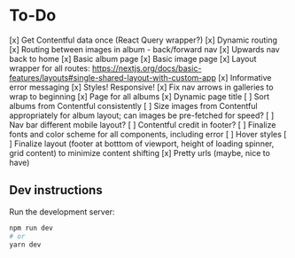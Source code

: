 # To-Do

[x] Get Contentful data once (React Query wrapper?)
[x] Dynamic routing
[x] Routing between images in album - back/forward nav
[x] Upwards nav back to home
[x] Basic album page
[x] Basic image page
[x] Layout wrapper for all routes: <https://nextjs.org/docs/basic-features/layouts#single-shared-layout-with-custom-app>
[x] Informative error messaging
[x] Styles! Responsive!
[x] Fix nav arrows in galleries to wrap to beginning
[x] Page for all albums
[x] Dynamic page title
[ ] Sort albums from Contentful consistently
[ ] Size images from Contentful appropriately for album layout; can images be pre-fetched for speed?
[ ] Nav bar different mobile layout?
[ ] Contentful credit in footer?
[ ] Finalize fonts and color scheme for all components, including error
[ ] Hover styles
[ ] Finalize layout (footer at botttom of viewport, height of loading spinner, grid content) to minimize content shifting
[x] Pretty urls (maybe, nice to have)

## Dev instructions

Run the development server:

```bash
npm run dev
# or
yarn dev
```
